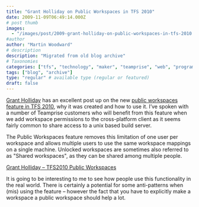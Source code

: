```yaml
---
title: "Grant Holliday on Public Workspaces in TFS 2010"
date: 2009-11-09T06:49:14.000Z
# post thumb
images:
  - "/images/post/2009-grant-holliday-on-public-workspaces-in-tfs-2010.jpg"
#author
author: "Martin Woodward"
# description
description: "Migrated from old blog archive"
# Taxonomies
categories: ["tfs", "technology", "maker", "teamprise", "web", "programming"]
tags: ["blog", "archive"]
type: "regular" # available type (regular or featured)
draft: false
---
```

[Grant Holliday](http://blogs.msdn.com/granth/) has an excellent post up on the new [public workspaces feature in TFS 2010](http://blogs.msdn.com/granth/archive/2009/11/08/tfs2010-public-workspaces.aspx), why it was created and how to use it.  I’ve spoken with a number of Teamprise customers who will benefit from this feature when we add workspace permissions to the cross-platform client as it seems fairly common to share access to a unix based build server.     

The Public Workspaces feature removes this limitation of one user per workspace and allows multiple users to use the same workspace mappings on a single machine. Unlocked workspaces are sometimes also referred to as "Shared workspaces", as they can be shared among multiple people.    

[Grant Holliday – TFS2010 Public Workspaces](http://blogs.msdn.com/granth/archive/2009/11/08/tfs2010-public-workspaces.aspx)   

It is going to be interesting to me to see how people use this functionality in the real world.  There is certainly a potential for some anti-patterns when (mis) using the feature – however the fact that you have to explicitly make a workspace a public workspace should help a lot.